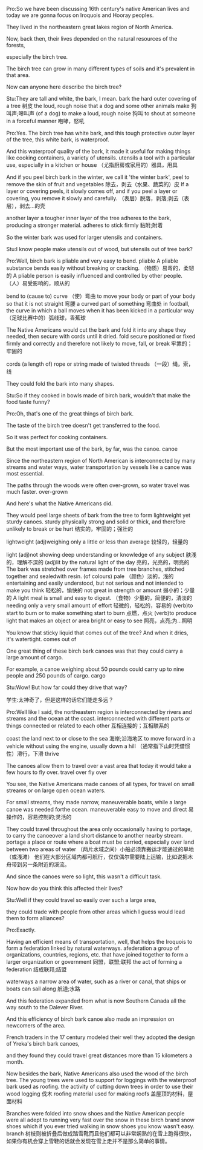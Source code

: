 Pro:So we have been discussing 16th century's native American lives and today we are gonna focus on Iroquois and Hooray peoples.

They lived in the northeastern great lakes region of North America.


Now, back then, their lives depended on the natural resources of the forests,


especially the birch tree.

The birch tree can grow in many different types of soils and it's prevalent in that area.

Now can anyone here describe the birch tree?

Stu:They are tall and white, the bark, I mean.
bark
the hard outer covering of a tree
树皮
the loud, rough noise that a dog and some other animals make
狗叫声;嗥叫声
(of a dog) to make a loud, rough noise
狗叫
to shout at someone in a forceful manner
咆哮，怒吼

Pro:Yes. The birch tree has white bark, and this tough protective outer layer of the tree, this white bark, is waterproof.

And this waterproof quality of the bark, it made it useful for making things like cooking containers, a variety of utensils.
utensils
a tool with a particular use, especially in a kitchen or house
（尤指厨房或家用的）器具，用具

And if you peel birch bark in the winter, we call it 'the winter bark',
peel
to remove the skin of fruit and vegetables
除去，剥去（水果、蔬菜的）皮
If a layer or covering peels, it slowly comes off, and if you peel a layer or covering, you remove it slowly and carefully.
（表层）脱落，剥落;剥去（表层），剥去…的壳

another layer a tougher inner layer of the tree adheres to the bark, producing a stronger material.
adheres
to stick firmly
黏附;附着

So the winter bark was used for larger utensils and containers.


Stu:I know people make utensils out of wood, but utensils out of tree bark?


Pro:Well, birch bark is pliable and very easy to bend.
pliable
A pliable substance bends easily without breaking or cracking.
（物质）易弯的，柔韧的
A pliable person is easily influenced and controlled by other people.
（人）易受影响的，顺从的

bend
to (cause to) curve
（使）弯曲
to move your body or part of your body so that it is not straight
弯腰
a curved part of something
弯曲处
in football, the curve in which a ball moves when it has been kicked in a particular way
（足球比赛中的）弧线球，香蕉球

The Native Americans would cut the bark and fold it into any shape they needed, then secure with cords until it dried.
fold
secure
positioned or fixed firmly and correctly and therefore not likely to move, fall, or break
牢靠的；牢固的

cords
(a length of) rope or string made of twisted threads
（一段）绳，索，线

They could fold the bark into many shapes.


Stu:So if they cooked in bowls made of birch bark, wouldn't that make the food taste funny?


Pro:Oh, that's one of the great things of birch bark.

The taste of the birch tree doesn't get transferred to the food.

So it was perfect for cooking containers.

But the most important use of the bark, by far, was the canoe.
canoe

Since the northeastern region of North American is interconnected by many streams and water ways, water transportation by vessels like a canoe was most essential.


The paths through the woods were often over-grown, so water travel was much faster.
over-grown

And here's what the Native Americans did.


They would peel large sheets of bark from the tree to form lightweight yet sturdy canoes.
sturdy
physically strong and solid or thick, and therefore unlikely to break or be hurt
结实的，牢固的；强壮的

lightweight
(adj)weighing only a little or less than average
较轻的，轻量的

light
(adj)not showing deep understanding or knowledge of any subject
肤浅的，理解不深的
(adj)lit by the natural light of the day
亮的，光亮的，明亮的
The bark was stretched over frames made from tree branches, stitched together and sealedwith resin.
(of colours) pale
（颜色）淡的，浅的
entertaining and easily understood, but not serious and not intended to make you think
轻松的，愉快的
not great in strength or amount
弱小的；少量的
A light meal is small and easy to digest.
（食物）少量的，简便的，清淡的
needing only a very small amount of effort
轻微的，轻松的，容易的
(verb)to start to burn or to make something start to burn
点燃，点火
(verb)to produce light that makes an object or area bright or easy to see
照亮，点亮;为…照明

You know that sticky liquid that comes out of the tree? And when it dries, it's watertight.
comes out of


One great thing of these birch bark canoes was that they could carry a large amount of cargo.

For example, a canoe weighing about 50 pounds could carry up to nine people and 250 pounds of cargo.
cargo

Stu:Wow! But how far could they drive that way?

学生:太神奇了，但是这样的话它们能走多远？

Pro:Well like I said, the northeastern region is interconnected by rivers and streams and the ocean at the coast.
interconnected
with different parts or things connected or related to each other
互相连接的；互相联系的

coast
the land next to or close to the sea
海岸;沿海地区
to move forward in a vehicle without using the engine, usually down a hill
（通常指下山时凭借惯性）滑行，下滑
thrive

The canoes allow them to travel over a vast area that today it would take a few hours to fly over.
travel over
fly over

You see, the Native Americans made canoes of all types, for travel on small streams or on large open ocean waters.

For small streams, they made narrow, maneuverable boats, while a large canoe was needed forthe ocean.
maneuverable
easy to move and direct
易操作的，容易控制的;灵活的

They could travel throughout the area only occasionally having to portage, to carry the canoeover a land short distance to another nearby stream.
portage
a place or route where a boat must be carried, especially over land between two areas of water
（两片水域之间）小船必须靠搬运才能通过的旱地（或浅滩）
他们在大部分区域内都可航行，仅仅偶尔需要陆上运输，比如说把木舟带到另一条附近的溪流。

And since the canoes were so light, this wasn't a difficult task.

Now how do you think this affected their lives?


Stu:Well if they could travel so easily over such a large area,

they could trade with people from other areas which I guess would lead them to form alliances?

Pro:Exactly.

Having an efficient means of transportation, well, that helps the Iroquois to form a federation linked by natural waterways.
afederation
a group of organizations, countries, regions, etc. that have joined together to form a larger organization or government
同盟，联盟;联邦
the act of forming a federation
结成联邦;结盟

waterways
a narrow area of water, such as a river or canal, that ships or boats can sail along
航道;水路

And this federation expanded from what is now Southern Canada all the way south to the Dalever River.


And this efficiency of birch bark canoe also made an impression on newcomers of the area.

French traders in the 17 century modeled their well they adopted the design of Yreka's birch bark canoes,

and they found they could travel great distances more than 15 kilometers a month.

Now besides the bark, Native Americans also used the wood of the birch tree. The young trees were used to support for loggings with the waterproof bark used as roofing.
the activity of cutting down trees in order to use their wood
logging
伐木
roofing
material used for making roofs
盖屋顶的材料，屋面材料

Branches were folded into snow shoes and the Native American people were all adept to running very fast over the snow in these birch brand snow shoes which if you ever tried walking in snow shoes you know wasn't easy.
branch
树枝则被折叠后做成踏雪靴而且他们都可以非常娴熟的在雪上跑得很快，如果你有机会穿上雪鞋的话就会发现在雪上走并不是那么简单的事情。